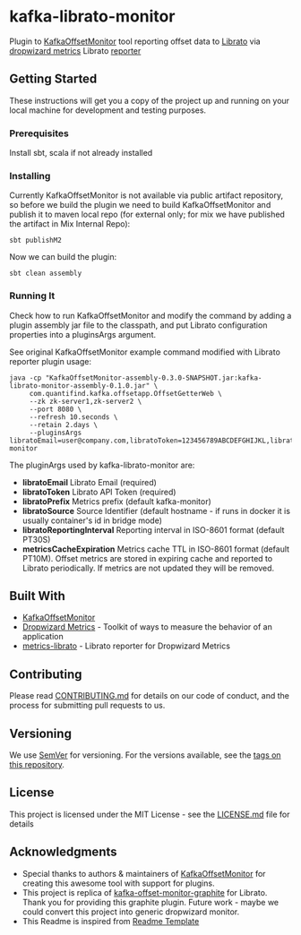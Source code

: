 # kafka-librato-monitor
Plugin to [KafkaOffsetMonitor](https://github.com/quantifind/KafkaOffsetMonitor) tool reporting offset data to [Librato](https://www.librato.com/) via [dropwizard metrics](https://github.com/dropwizard/metrics) Librato [reporter](https://github.com/librato/metrics-librato) 

## Getting Started
These instructions will get you a copy of the project up and running on your local machine for development and testing purposes.

### Prerequisites
Install sbt, scala if not already installed

### Installing
Currently KafkaOffsetMonitor is not available via public artifact repository, so before we build the plugin we need to build KafkaOffsetMonitor and publish it to maven local repo (for external only; for mix we have published the artifact in Mix Internal Repo):

```
sbt publishM2
```

Now we can build the plugin:

```
sbt clean assembly
```

### Running It
Check how to run KafkaOffsetMonitor and modify the command by adding a plugin assembly jar file to the classpath, and put Librato configuration properties into a pluginsArgs argument.

See original KafkaOffsetMonitor example command modified with Librato reporter plugin usage:

```
java -cp "KafkaOffsetMonitor-assembly-0.3.0-SNAPSHOT.jar:kafka-librato-monitor-assembly-0.1.0.jar" \
     com.quantifind.kafka.offsetapp.OffsetGetterWeb \
     --zk zk-server1,zk-server2 \
     --port 8080 \
     --refresh 10.seconds \
     --retain 2.days \
     --pluginsArgs libratoEmail=user@company.com,libratoToken=123456789ABCDEFGHIJKL,libratoPrefix=kafka-monitor
```

The pluginArgs used by kafka-librato-monitor are:

- **libratoEmail** Librato Email (required)
- **libratoToken** Librato API Token (required)
- **libratoPrefix** Metrics prefix (default kafka-monitor)
- **libratoSource** Source Identifier (default hostname - if runs in docker it is usually container's id in bridge mode)
- **libratoReportingInterval** Reporting interval in ISO-8601 format (default PT30S)
- **metricsCacheExpiration** Metrics cache TTL in ISO-8601 format (default PT10M). Offset metrics are stored in expiring cache and reported to Librato periodically. If metrics are not updated they will be removed.

## Built With

* [KafkaOffsetMonitor](https://github.com/quantifind/KafkaOffsetMonitor)
* [Dropwizard Metrics](http://metrics.dropwizard.io/) - Toolkit of ways to measure the behavior of an application
* [metrics-librato](https://github.com/librato/metrics-librato) - Librato reporter for Dropwizard Metrics

## Contributing

Please read [CONTRIBUTING.md](CONTRIBUTING.md) for details on our code of conduct, and the process for submitting pull requests to us.

## Versioning

We use [SemVer](http://semver.org/) for versioning. For the versions available, see the [tags on this repository](https://github.com/mix/kafka-librato-monitor/tags). 

## License

This project is licensed under the MIT License - see the [LICENSE.md](LICENSE.md) file for details

## Acknowledgments
* Special thanks to authors & maintainers of [KafkaOffsetMonitor](https://github.com/quantifind/KafkaOffsetMonitor) for creating this awesome tool with support for plugins.
* This project is replica of [kafka-offset-monitor-graphite](https://github.com/allegro/kafka-offset-monitor-graphite) for Librato. Thank you for providing this graphite plugin. Future work - maybe we could convert this project into generic dropwizard monitor.
* This Readme is inspired from [Readme Template](https://gist.github.com/PurpleBooth/109311bb0361f32d87a2)
